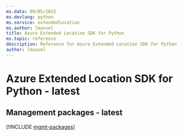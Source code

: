 ```yaml
---
ms.data: 09/05/2022
ms.devlang: python
ms.service: extendedlocation
ms.author: lmazuel
title: Azure Extended Location SDK for Python
ms.topic: reference
description: Reference for Azure Extended Location SDK for Python
author: lmazuel
---
```

# Azure Extended Location SDK for Python - latest

## Management packages - latest
[!INCLUDE [mgmt-packages](extended-location-mgmt-index.md)]